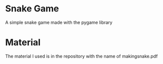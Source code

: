 # Snake Game
A simple snake game made with the pygame library

# Material
The material I used is in the repository with the name of makingsnake.pdf
